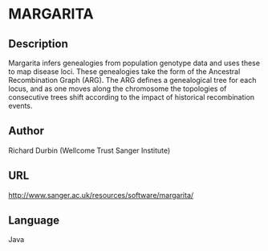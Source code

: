 # MARGARITA

## Description
Margarita infers genealogies from population genotype data and uses these to map disease loci. These genealogies take the form of the Ancestral Recombination Graph (ARG). The ARG defines a genealogical tree for each locus, and as one moves along the chromosome the topologies of consecutive trees shift according to the impact of historical recombination events.

## Author
Richard Durbin (Wellcome Trust Sanger Institute)

## URL
http://www.sanger.ac.uk/resources/software/margarita/

## Language
Java